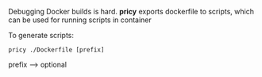 Debugging Docker builds is hard. **pricy** exports dockerfile to scripts, which can be used for running scripts in container

To generate scripts: 

`pricy ./Dockerfile [prefix]`

prefix --> optional
